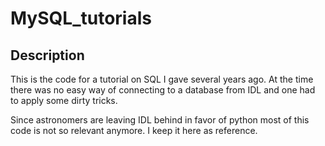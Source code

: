 # MySQL_tutorials

## Description

This is the code for a tutorial on SQL I gave several years ago. At the time there was no easy way of connecting to a database from IDL and one had to apply some dirty tricks. 

Since astronomers are leaving IDL behind in favor of python most of this code is not so relevant anymore. I keep it here as reference.

